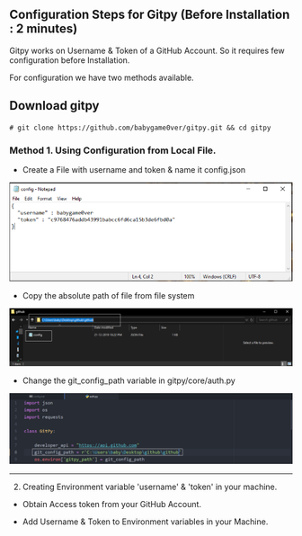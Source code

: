 ## Configuration Steps for Gitpy (Before Installation : 2 minutes)

Gitpy works on Username & Token of a GitHub Account. So it requires few configuration before Installation.

For configuration we have two methods available.

## Download gitpy

```
# git clone https://github.com/babygame0ver/gitpy.git && cd gitpy

```

### Method 1. Using Configuration from Local File.

- Create a File with username and token & name it config.json

![alt text](tests/after_install/media/file_config/1-config_file.PNG)

- Copy the absolute path of file from file system

![alt text](tests/after_install/media/file_config/2-config_file_path.png)

- Change the git_config_path variable in gitpy/core/auth.py

![alt text](tests/after_install/media/file_config/3-config_file_path_in_gitpy.PNG)

---

2. Creating Environment variable 'username' & 'token' in your machine.

- Obtain Access token from your GitHub Account.

- Add Username & Token to Environment variables in your Machine.
